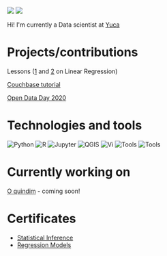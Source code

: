 [![](https://img.shields.io/badge/linkedin-blue)](https://www.linkedin.com/in/priscilapcosta/) [![](https://img.shields.io/badge/-kaggle-lightblue)](https://www.kaggle.com/priscilaportela)

Hi!
I'm currently a Data scientist at [Yuca](https://yuca.live/)

# Projects/contributions
Lessons ([1](https://www.youtube.com/watch?v=uxoitgv5FWU&t=6s&ab_channel=WiMLDSS%C3%A3oPaulo) and [2](https://www.youtube.com/watch?v=j1OYZJc9_RY&t=1140s&ab_channel=WiMLDSS%C3%A3oPaulo) on Linear Regression)

[Couchbase tutorial](https://github.com/sahudy/pmd2019/blob/master/tutorial_couchbase/tutorial_couchbase.md)

[Open Data Day 2020](https://github.com/okfn-brasil/opendataday2020/pull/1)

# Technologies and tools
![Python](https://img.shields.io/badge/Code-Python-informational?style=flat&logo=Python&logoColor=white&color=2bbc8a) ![R](https://img.shields.io/badge/Code-R-informational?style=flat&logo=R&logoColor=white&color=2bbc8a) ![Jupyter](https://img.shields.io/badge/Tools-JupyterNotebook-informational?style=flat&logo=Jupyter&logoColor=white&color=2bbc8a) ![QGIS](https://img.shields.io/badge/Tools-QGIS-informational?style=flat&logo=QGIS&logoColor=white&color=2bbc8a) ![Vi](https://img.shields.io/badge/Editor-Vi-informational?style=flat&logo=Vi&logoColor=white&color=2bbc8a) ![Tools](https://img.shields.io/badge/Tools-PostgreSQL-informational?style=flat&logo=PostgreSQL&logoColor=white&color=2bbc8a) ![Tools](https://img.shields.io/badge/Cloud-AWS-informational?style=flat&logo=AWS&logoColor=white&color=2bbc8a)

# Currently working on
[O quindim](http://www.oquindim.com.br/) - coming soon!

# Certificates
- [Statistical Inference](https://www.coursera.org/account/accomplishments/certificate/ZNMM2JT65LBX)
- [Regression Models](https://www.coursera.org/account/accomplishments/certificate/D626JW36V67Q)
